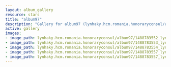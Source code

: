 ```yaml
---
layout: album_gallery
resource: stars
title: "album97"
description: "Gallery for album97 (lynhaky.hcm.romania.honoraryconsul/album97)"
active: gallery
images:
- image_path: lynhaky.hcm.romania.honoraryconsul/album97/1488783552_lynk_0003.jpg
- image_path: lynhaky.hcm.romania.honoraryconsul/album97/1488783553_lynk_0004.jpg
- image_path: lynhaky.hcm.romania.honoraryconsul/album97/1488783554_lynk_0043.jpg
- image_path: lynhaky.hcm.romania.honoraryconsul/album97/1488783557_lynk_0064.jpg
- image_path: lynhaky.hcm.romania.honoraryconsul/album97/1488783557_lynk_0066.jpg
---
```


